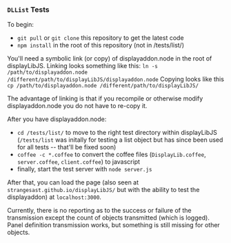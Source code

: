 ### `DLList` Tests

To begin:
* `git pull` or `git clone` this repository to get the latest code
* `npm install` in the root of this repository (not in /tests/list/)

You'll need a symbolic link (or copy) of displayaddon.node in the root of displayLibJS.
Linking looks something like this: `ln -s /path/to/displayaddon.node /different/path/to/displayLibJS/displayaddon.node`
Copying looks like this `cp /path/to/displayaddon.node /different/path/to/displayLibJS/`

The advantage of linking is that if you recompile or otherwise modify displayaddon.node you do not have to re-copy it.

After you have displayaddon.node:
* `cd /tests/list/` to move to the right test directory within displayLibJS (`/tests/list` was initally for testing a list object but has since been used for all tests -- that'll be fixed soon)
* `coffee -c *.coffee` to convert the coffee files (`DisplayLib.coffee`, `server.coffee`, `client.coffee`) to javascript
* finally, start the test server with `node server.js`

After that, you can load the page (also seen at `strangesast.github.io/displayLibJS/` but with the ability to test the displayaddon) at `localhost:3000`.

Currently, there is no reporting as to the success or failure of the transmission except the count of objects transmitted (which is logged).  Panel definition transmission works, but something is still missing for other objects.
